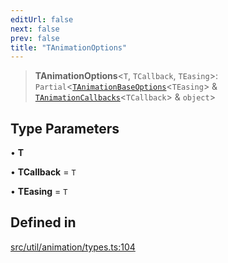 ```yaml
---
editUrl: false
next: false
prev: false
title: "TAnimationOptions"
---
```


> **TAnimationOptions**\<`T`, `TCallback`, `TEasing`\>: `Partial`\<[`TAnimationBaseOptions`](/api/namespaces/util/type-aliases/tanimationbaseoptions/)\<`TEasing`\> & [`TAnimationCallbacks`](/api/namespaces/util/type-aliases/tanimationcallbacks/)\<`TCallback`\> & `object`\>

## Type Parameters

• **T**

• **TCallback** = `T`

• **TEasing** = `T`

## Defined in

[src/util/animation/types.ts:104](https://github.com/fabricjs/fabric.js/blob/v6.0.0-rc4/src/util/animation/types.ts#L104)
